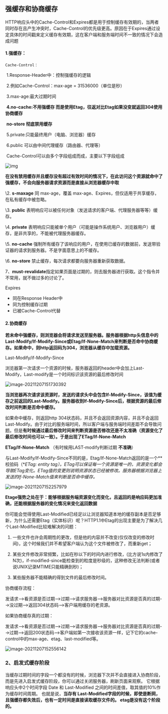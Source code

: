 ## 强缓存和协商缓存

HTTP响应头中的Cache-Control和Expires都是用于控制缓存有效期的，当两者同时存在且产生冲突时，Cache-Control的优先级更高。原因在于Expires通过设定具体的时间戳来定义缓存有效期，这在客户端和服务端时间不一致的情况下会造成问题

#### 1.强缓存：

 	Cache-Control：

​		1.Response-Header中：控制强缓存的逻辑

​		2.例如Cache-Control：max-age = 31536000（单位是秒）

​		3.max-age:最大过期时间

​		**4.no-cache:不用强缓存 而是使用Etag，往返对比Etag如果没变就返回304使用协商缓存**

​			**no-store 彻底禁用缓存**

​		5.private:只能最终用户（电脑、浏览器）缓存

​		6.public 可以由中间代理缓存（路由器、代理等）

​		Cache-Control可以由多个字段组成而成，主要以下字段组成

![img](https://images2018.cnblogs.com/blog/940884/201804/940884-20180423141638673-1917674992.png) 

**在没有禁用缓存并且缓存没有超过有效时间的情况下，在此访问这个资源就命中了强缓存，不会向服务器请求资源而是直接从浏览器缓存中取**

\2. **s-maxage** 同 max-age，覆盖 max-age、Expires，但仅适用于共享缓存，在私有缓存中被忽略。

\3. **public** 表明响应可以被任何对象（发送请求的客户端、代理服务器等等）缓存。

\4. **private** 表明响应只能被单个用户（可能是操作系统用户、浏览器用户）缓存，是非共享的，不能被代理服务器缓存。

\5. **no-cache** 强制所有缓存了该响应的用户，在使用已缓存的数据前，发送带验证器的请求到服务器。不是字面意思上的不缓存。

\6. **no-store** 禁止缓存，每次请求都要向服务器重新获取数据。

7、**must-revalidate**指定如果页面是过期的，则去服务器进行获取。这个指令并不常用，就不做过多的讨论了。

Expires

- 同在Response Header中
- 同为控制缓存过期
- 已被Cache-Control代替

#### 2.协商缓存

**若未命中强缓存，则浏览器会将请求发送至服务器。服务器根据http头信息中的Last-Modify/If-Modify-Since或Etag/If-None-Match来判断是否命中协商缓存。如果命中，则http返回码为304，浏览器从缓存中加载资源。**

Last-Modify/if-Modify-Since

浏览器第一次请求一个资源的时候，服务器返回的header中会加上Last-Modify，Last-modify是一个时间标识该资源的最后修改时间

![image-20211207151730392](C:\Users\11791\AppData\Roaming\Typora\typora-user-images\image-20211207151730392.png)

**当浏览器再次请求该资源时，发送的请求头中会包含If-Modify-Since，该值为缓存之前返回的Last-Modify。服务器收到If-Modify-Since后，根据资源的最后修改时间判断是否命中缓存。**

如果命中缓存，则返回http 304状态码，并且不会返回资源内容，并且不会返回Last-Modify。由于对比的服务端时间，所以客户端与服务端时间差距不会导致问题。但是**有时候通过最后修改时间来判断资源是否修改还是不太准确（资源变化了最后修改时间也可以一致）。于是出现了ETag/If-None-Match**

**ETag/If-None-Match** （有时候用LAST-modify判断过期 **不准确**）

与Last-Modify/If-Modify-Since不同的是，Etag/If-None-Match返回的是一个**校验码（**ETag: entity tag）。**ETag可以保证每一个资源是唯一的，资源变化都会导致ETag变化*。ETag值的变更则说明资源状态已经被修改。服务器根据浏览器上发送的If-None-Match值来判断是否命中缓存。**

![image-20211207152257979](C:\Users\11791\AppData\Roaming\Typora\typora-user-images\image-20211207152257979.png)

**Etage强势之处在于：能够根据服务端资源变化而变化，且返回的是响应码更加准确，还能根据服务器的变化情况来变化返回数据**



你可能会觉得使用Last-Modified已经足以让浏览器知道本地的缓存副本是否足够新，为什么还需要Etag（实体标识）呢？HTTP1.1中Etag的出现主要是为了解决几个Last-Modified比较难解决的问题：

1. 一些文件也许会周期性的更改，但是他的内容并不改变(仅仅改变的修改时间)，这个时候我们并不希望客户端认为这个文件被修改了，而重新get；
2. 某些文件修改非常频繁，比如在秒以下的时间内进行修改，(比方说1s内修改了N次)，if-modified-since能检查到的粒度是秒级的，这种修改无法判断(或者说UNIX记录MTIME只能精确到秒)；

1. 某些服务器不能精确的得到文件的最后修改时间。

协商缓存流程：

发请求-->看资源是否过期-->过期-->请求服务器-->服务器对比资源是否真的过期-->没过期-->返回304状态码-->客户端用缓存的老资源。

如果协商缓存真的过期：

发请求-->看资源是否过期-->过期-->请求服务器-->服务器对比资源是否真的过期-->过期-->返回200状态码-->客户端如第一次接收该资源一样，记下它的cache-control中的max-age、etag、last-modified等。

![image-20211207152556142](C:\Users\11791\AppData\Roaming\Typora\typora-user-images\image-20211207152556142.png)

### 2、启发式缓存阶段

当缓存过期时间的字段一个都没有的时候，浏览器下次并不会直接进入协商阶段，而是先进入启发式缓存阶段，你可以通过关闭服务器，刷新页面来观察。 它根据响应头中2个时间字段 Date 和 Last-Modified 之间的时间差值，取其值的10%作为缓存时间周期。 也就是说，**当存有 Last-Modified字段的时候，即使是断网，且强缓存都失效后，也有一定时间是直接读取缓存文件的。 etag是没有这个阶段的。**

